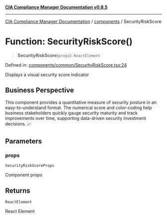 [**CIA Compliance Manager Documentation v0.8.5**](../../README.md)

***

[CIA Compliance Manager Documentation](../../modules.md) / [components](../README.md) / SecurityRiskScore

# Function: SecurityRiskScore()

> **SecurityRiskScore**(`props`): `ReactElement`

Defined in: [components/common/SecurityRiskScore.tsx:24](https://github.com/Hack23/cia-compliance-manager/blob/4f2006283e1cd56feb8daea1f810b2bc8c1b1d1b/src/components/common/SecurityRiskScore.tsx#L24)

Displays a visual security score indicator

## Business Perspective

This component provides a quantitative measure of security posture in an
easy-to-understand format. The numerical score and color-coding help
business stakeholders quickly gauge security maturity and track improvements
over time, supporting data-driven security investment decisions. 📈

## Parameters

### props

`SecurityRiskScoreProps`

Component props

## Returns

`ReactElement`

React Element
